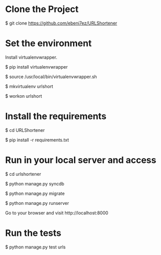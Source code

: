 # Clone the Project

$ git clone https://github.com/ebeni7ez/URLShortener

# Set the environment

Install virtualenvwrapper. 

$ pip install virtualenvwrapper

$ source /usr/local/bin/virtualenvwrapper.sh

$ mkvirtualenv urlshort

$ workon urlshort

# Install the requirements

$ cd URLShortener

$ pip install -r requirements.txt


# Run in your local server and access

$ cd urlshortener

$ python manage.py syncdb

$ python manage.py migrate

$ python manage.py runserver

Go to your browser and visit http://localhost:8000

# Run the tests

$ python manage.py test urls
